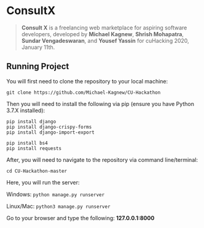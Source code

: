 # ConsultX

> **Consult X** is a freelancing web marketplace for aspiring software developers, developed by **Michael Kagnew**, **Shrish Mohapatra**, **Sundar Vengadeswaran**, and **Yousef Yassin** for cuHacking 2020, January 11th.

## Running Project
You will first need to clone the repository to your local machine:
```
git clone https://github.com/Michael-Kagnew/CU-Hackathon
```

Then you will need to install the following via pip (ensure you have Python 3.7.X installed):
```
pip install django
pip install django-crispy-forms
pip install django-import-export

pip install bs4
pip install requests
```

After, you will need to navigate to the repository via command line/terminal:
```
cd CU-Hackathon-master
```

Here, you will run the server:

Windows: `python manage.py runserver`

Linux/Mac: `python3 manage.py runserver`

Go to your browser and type the following: **127.0.0.1:8000**
